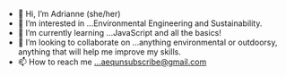 - 👋 Hi, I’m Adrianne (she/her)
- 👀 I’m interested in ...Environmental Engineering and Sustainability.
- 🌱 I’m currently learning ...JavaScript and all the basics!
- 💞️ I’m looking to collaborate on ...anything environmental or outdoorsy, anything that will help me improve my skills.
- 📫 How to reach me ...aequnsubscribe@gmail.com

<!---
occamsrzr2021/occamsrzr2021 is a ✨ special ✨ repository because its `README.md` (this file) appears on your GitHub profile.
You can click the Preview link to take a look at your changes.
--->
